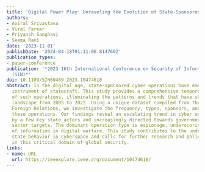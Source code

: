 ```yaml
---
title: 'Digital Power Play: Unraveling the Evolution of State-Sponsored Cyber Operations'
authors:
- Aviral Srivastava
- Viral Parmar
- Priyansh Sanghavi
- Seema Rani
date: '2023-11-01'
publishDate: '2024-04-18T01:11:06.814760Z'
publication_types:
- paper-conference
publication: '*2023 16th International Conference on Security of Information and Networks
  (SIN)*'
doi: 10.1109/SIN60469.2023.10474610
abstract: In the digital age, state-sponsored cyber operations have emerged as a potent
  instrument of statecraft. This study provides a comprehensive temporal analysis
  of such operations, illuminating the patterns and trends that have shaped this clandestine
  landscape from 2005 to 2022. Using a unique dataset compiled from the Council on
  Foreign Relations, we investigate the frequency, types, sponsors, and targets of
  these operations. Our findings reveal an escalating trend in cyber operations, dominated
  by a few key state actors and increasingly directed towards governmental and private
  sector targets. The dominant operation type is espionage, underscoring the importance
  of information in digital warfare. This study contributes to the understanding of
  state behavior in cyberspace and calls for further research and policy development
  in this critical domain of global security.
links:
- name: URL
  url: https://ieeexplore.ieee.org/document/10474610/
---
```

